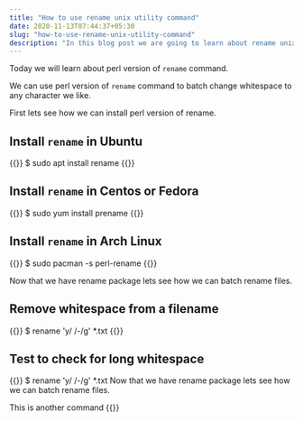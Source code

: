 ```yaml
---
title: "How to use rename unix utility command"
date: 2020-11-13T07:44:37+05:30
slug: "how-to-use-rename-unix-utility-command"
description: "In this blog post we are going to learn about rename unix command"
---
```



Today we will learn about perl version of `rename` command.

We can use perl version of `rename` command to batch change whitespace to any character we like.

First lets see how we can install perl version of rename.

## Install `rename` in Ubuntu

{{<clicommand>}}
$ sudo apt install rename
{{</clicommand>}}


## Install `rename` in Centos or Fedora 

{{<clicommand>}}
$ sudo yum install prename
{{</clicommand>}}

## Install `rename` in Arch Linux 

{{<clicommand>}}
$ sudo pacman -s perl-rename
{{</clicommand>}}

Now that we have rename package lets see how we can batch rename files.

## Remove whitespace from a filename

{{<clicommand>}}
$ rename 'y/ /-/g' *.txt
{{</clicommand>}}


## Test to check for long whitespace 

{{<clicommand>}}
$ rename 'y/ /-/g' *.txt Now that we have rename package lets see how we can batch rename files.

This is another command
{{</clicommand>}}
